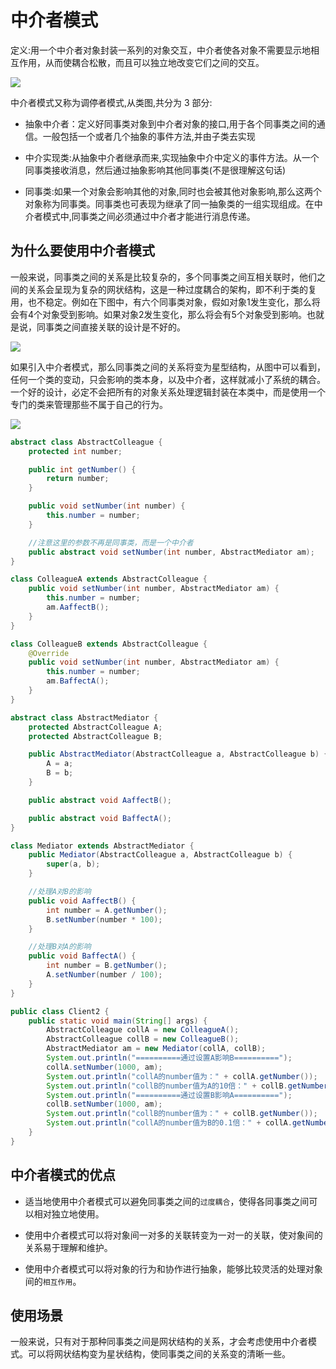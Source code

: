 # 中介者模式
定义:用一个中介者对象封装一系列的对象交互，中介者使各对象不需要显示地相互作用，从而使耦合松散，而且可以独立地改变它们之间的交互。

![](http://ww1.sinaimg.cn/large/006rAlqhly1g18508cbw9j30fr06egm2.jpg)

中介者模式又称为调停者模式,从类图,共分为 3 部分:

- 抽象中介者：定义好同事类对象到中介者对象的接口,用于各个同事类之间的通信。一般包括一个或者几个抽象的事件方法,并由子类去实现

- 中介实现类:从抽象中介者继承而来,实现抽象中介中定义的事件方法。从一个同事类接收消息，然后通过抽象影响其他同事类(不是很理解这句话)

- 同事类:如果一个对象会影响其他的对象,同时也会被其他对象影响,那么这两个对象称为同事类。同事类也可表现为继承了同一抽象类的一组实现组成。在中介者模式中,同事类之间必须通过中介者才能进行消息传递。

## 为什么要使用中介者模式
一般来说，同事类之间的关系是比较复杂的，多个同事类之间互相关联时，他们之间的关系会呈现为复杂的网状结构，这是一种过度耦合的架构，即不利于类的复用，也不稳定。例如在下图中，有六个同事类对象，假如对象1发生变化，那么将会有4个对象受到影响。如果对象2发生变化，那么将会有5个对象受到影响。也就是说，同事类之间直接关联的设计是不好的。

![](http://ww1.sinaimg.cn/large/006rAlqhly1g185mp0mjuj30ev08c77b.jpg)

如果引入中介者模式，那么同事类之间的关系将变为星型结构，从图中可以看到，任何一个类的变动，只会影响的类本身，以及中介者，这样就减小了系统的耦合。一个好的设计，必定不会把所有的对象关系处理逻辑封装在本类中，而是使用一个专门的类来管理那些不属于自己的行为。

![](http://ww1.sinaimg.cn/large/006rAlqhly1g185nz5pzfj30bq0bwac3.jpg)

```java
abstract class AbstractColleague {
    protected int number;

    public int getNumber() {
        return number;
    }

    public void setNumber(int number) {
        this.number = number;
    }

    //注意这里的参数不再是同事类，而是一个中介者
    public abstract void setNumber(int number, AbstractMediator am);
}

class ColleagueA extends AbstractColleague {
    public void setNumber(int number, AbstractMediator am) {
        this.number = number;
        am.AaffectB();
    }
}

class ColleagueB extends AbstractColleague {
    @Override
    public void setNumber(int number, AbstractMediator am) {
        this.number = number;
        am.BaffectA();
    }
}

abstract class AbstractMediator {
    protected AbstractColleague A;
    protected AbstractColleague B;

    public AbstractMediator(AbstractColleague a, AbstractColleague b) {
        A = a;
        B = b;
    }

    public abstract void AaffectB();

    public abstract void BaffectA();
}

class Mediator extends AbstractMediator {
    public Mediator(AbstractColleague a, AbstractColleague b) {
        super(a, b);
    }

    //处理A对B的影响
    public void AaffectB() {
        int number = A.getNumber();
        B.setNumber(number * 100);
    }

    //处理B对A的影响
    public void BaffectA() {
        int number = B.getNumber();
        A.setNumber(number / 100);
    }
}

public class Client2 {
    public static void main(String[] args) {
        AbstractColleague collA = new ColleagueA();
        AbstractColleague collB = new ColleagueB();
        AbstractMediator am = new Mediator(collA, collB);
        System.out.println("==========通过设置A影响B==========");
        collA.setNumber(1000, am);
        System.out.println("collA的number值为：" + collA.getNumber());
        System.out.println("collB的number值为A的10倍：" + collB.getNumber());
        System.out.println("==========通过设置B影响A==========");
        collB.setNumber(1000, am);
        System.out.println("collB的number值为：" + collB.getNumber());
        System.out.println("collA的number值为B的0.1倍：" + collA.getNumber());
    }
}

```
## 中介者模式的优点
- 适当地使用中介者模式可以避免同事类之间的`过度耦合`，使得各同事类之间可以相对独立地使用。

- 使用中介者模式可以将对象间一对多的关联转变为一对一的关联，使对象间的关系易于理解和维护。

- 使用中介者模式可以将对象的行为和协作进行抽象，能够比较灵活的处理对象间的`相互作用`。

## 使用场景

一般来说，只有对于那种同事类之间是网状结构的关系，才会考虑使用中介者模式。可以将网状结构变为星状结构，使同事类之间的关系变的清晰一些。
